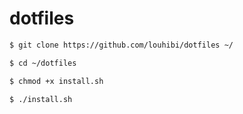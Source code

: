 dotfiles
========

```bash
$ git clone https://github.com/louhibi/dotfiles ~/

$ cd ~/dotfiles

$ chmod +x install.sh

$ ./install.sh
```
